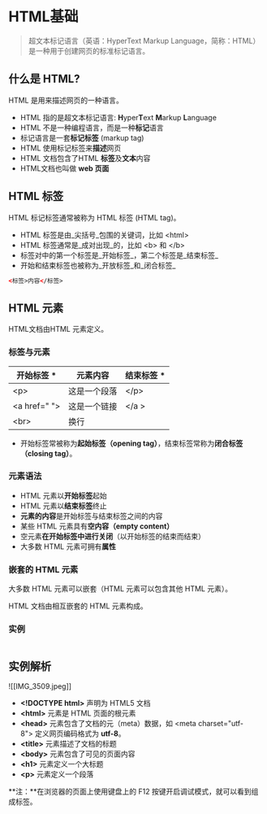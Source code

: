 # HTML基础
> 超文本标记语言（英语：HyperText Markup Language，简称：HTML）是一种用于创建网页的标准标记语言。
## 什么是 HTML?

HTML 是用来描述网页的一种语言。

- HTML 指的是超文本标记语言: **H**yper**T**ext **M**arkup **L**anguage
- HTML 不是一种编程语言，而是一种**标记**语言
- 标记语言是一套**标记标签** (markup tag)
- HTML 使用标记标签来**描述**网页
- HTML 文档包含了HTML **标签**及**文本**内容
- HTML文档也叫做 **web 页面**

## HTML 标签

HTML 标记标签通常被称为 HTML 标签 (HTML tag)。

- HTML 标签是由_尖括号_包围的关键词，比如 \<html\>
- HTML 标签通常是_成对出现_的，比如 \<b\> 和 \</b\>
- 标签对中的第一个标签是_开始标签_，第二个标签是_结束标签_
- 开始和结束标签也被称为_开放标签_和_闭合标签_
```html
<标签>内容</标签>

```

## HTML 元素
HTML文档由HTML 元素定义。

### 标签与元素

| 开始标签 * | 元素内容 | 结束标签 * |
| ----------------------- | ------ | ------ |
| \<p\> | 这是一个段落 | \</p\> |
| \<a href=" "> | 这是一个链接 | \</a > |
| \<br\><br> | 换行 | |

- 开始标签常被称为**起始标签（opening tag）**，结束标签常称为**闭合标签（closing tag）**。
### 元素语法
- HTML 元素以**开始标签**起始
- HTML 元素以**结束标签**终止
- **元素的内容**是开始标签与结束标签之间的内容
- 某些 HTML 元素具有**空内容（empty content）**
- 空元素**在开始标签中进行关闭**（以开始标签的结束而结束）
- 大多数 HTML 元素可拥有**属性**
### 嵌套的 HTML 元素

大多数 HTML 元素可以嵌套（HTML 元素可以包含其他 HTML 元素）。

HTML 文档由相互嵌套的 HTML 元素构成。
### 实例
```HTML

```
## 实例解析
![[IMG_3509.jpeg]]
- **\<!DOCTYPE html\>** 声明为 HTML5 文档
- **\<html\>** 元素是 HTML 页面的根元素
- **\<head\>** 元素包含了文档的元（meta）数据，如 \<meta charset="utf-8"\> 定义网页编码格式为 **utf-8**。
- **\<title\>** 元素描述了文档的标题
- **\<body\>** 元素包含了可见的页面内容
- **\<h1\>** 元素定义一个大标题
- **\<p\>** 元素定义一个段落

**注：**在浏览器的页面上使用键盘上的 F12 按键开启调试模式，就可以看到组成标签。
